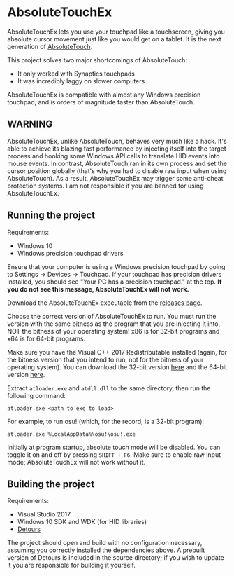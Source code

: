 # AbsoluteTouchEx

AbsoluteTouchEx lets you use your touchpad like a touchscreen, giving you
absolute cursor movement just like you would get on a tablet. It is the
next generation of [AbsoluteTouch](https://github.com/apsun/AbsoluteTouch).

This project solves two major shortcomings of AbsoluteTouch:

- It only worked with Synaptics touchpads
- It was incredibly laggy on slower computers

AbsoluteTouchEx is compatible with almost any Windows precision touchpad,
and is orders of magnitude faster than AbsoluteTouch.

## WARNING

AbsoluteTouchEx, unlike AbsoluteTouch, behaves very much like a hack.
It's able to achieve its blazing fast performance by injecting itself
into the target process and hooking some Windows API calls to translate
HID events into mouse events. In contrast, AbsoluteTouch ran in its own
process and set the cursor position globally (that's why you had to
disable raw input when using AbsoluteTouch). As a result, AbsoluteTouchEx
may trigger some anti-cheat protection systems. I am not responsible if
you are banned for using AbsoluteTouchEx.

## Running the project

Requirements:

- Windows 10
- Windows precision touchpad drivers

Ensure that your computer is using a Windows precision touchpad by going
to Settings -> Devices -> Touchpad. If your touchpad has precision
drivers installed, you should see "Your PC has a precision touchpad." at
the top. **If you do not see this message, AbsoluteTouchEx will not work.**

Download the AbsoluteTouchEx executable from the
[releases page](https://github.com/apsun/AbsoluteTouchEx/releases).

Choose the correct version of AbsoluteTouchEx to run. You must run the
version with the same bitness as the program that you are injecting it
into, NOT the bitness of your operating system! x86 is for 32-bit programs
and x64 is for 64-bit programs.

Make sure you have the Visual C++ 2017 Redistributable installed (again,
for the bitness version that you intend to run, not for the bitness of
your operating system). You can download the 32-bit version
[here](https://aka.ms/vs/15/release/vc_redist.x86.exe) and the 64-bit
version [here](https://aka.ms/vs/15/release/vc_redist.x64.exe).

Extract `atloader.exe` and `atdll.dll` to the same directory, then
run the following command:
```
atloader.exe <path to exe to load>
```

For example, to run osu! (which, for the record, is a 32-bit program):
```
atloader.exe %LocalAppData%\osu!\osu!.exe
```

Initially at program startup, absolute touch mode will be disabled.
You can toggle it on and off by pressing `SHIFT + F6`. Make sure to enable
raw input mode; AbsoluteTouchEx will not work without it.

## Building the project

Requirements:

- Visual Studio 2017
- Windows 10 SDK and WDK (for HID libraries)
- [Detours](https://github.com/Microsoft/Detours)

The project should open and build with no configuration necessary, assuming
you correctly installed the dependencies above. A prebuilt version of Detours
is included in the source directory; if you wish to update it you are
responsible for building it yourself.
